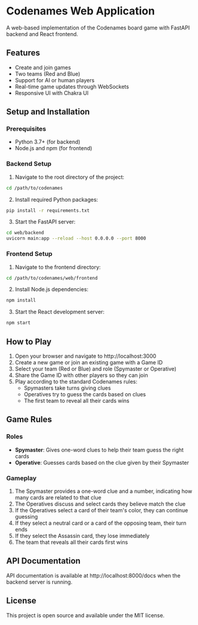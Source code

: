 # Codenames Web Application

A web-based implementation of the Codenames board game with FastAPI backend and React frontend.

## Features

- Create and join games
- Two teams (Red and Blue)
- Support for AI or human players
- Real-time game updates through WebSockets
- Responsive UI with Chakra UI

## Setup and Installation

### Prerequisites

- Python 3.7+ (for backend)
- Node.js and npm (for frontend)

### Backend Setup

1. Navigate to the root directory of the project:

```bash
cd /path/to/codenames
```

2. Install required Python packages:

```bash
pip install -r requirements.txt
```

3. Start the FastAPI server:

```bash
cd web/backend
uvicorn main:app --reload --host 0.0.0.0 --port 8000
```

### Frontend Setup

1. Navigate to the frontend directory:

```bash
cd /path/to/codenames/web/frontend
```

2. Install Node.js dependencies:

```bash
npm install
```

3. Start the React development server:

```bash
npm start
```

## How to Play

1. Open your browser and navigate to http://localhost:3000
2. Create a new game or join an existing game with a Game ID
3. Select your team (Red or Blue) and role (Spymaster or Operative)
4. Share the Game ID with other players so they can join
5. Play according to the standard Codenames rules:
   - Spymasters take turns giving clues
   - Operatives try to guess the cards based on clues
   - The first team to reveal all their cards wins

## Game Rules

### Roles

- **Spymaster**: Gives one-word clues to help their team guess the right cards
- **Operative**: Guesses cards based on the clue given by their Spymaster

### Gameplay

1. The Spymaster provides a one-word clue and a number, indicating how many cards are related to that clue
2. The Operatives discuss and select cards they believe match the clue
3. If the Operatives select a card of their team's color, they can continue guessing
4. If they select a neutral card or a card of the opposing team, their turn ends
5. If they select the Assassin card, they lose immediately
6. The team that reveals all their cards first wins

## API Documentation

API documentation is available at http://localhost:8000/docs when the backend server is running.

## License

This project is open source and available under the MIT license.
